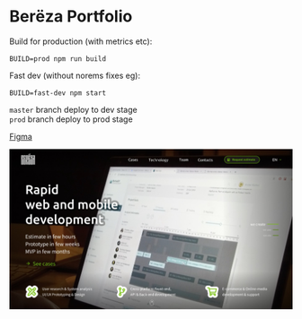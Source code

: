 # Berёza Portfolio

Build for production (with metrics etc):
```
BUILD=prod npm run build
```

Fast dev (without norems fixes eg):
```
BUILD=fast-dev npm start
```

`master` branch deploy to dev stage  
`prod` branch deploy to prod stage

[Figma](https://www.figma.com/file/LRTl0eJW9ieYnT5QBPaS9j/Bereza?node-id=246%3A4563)

![screen](./pic.jpg)
